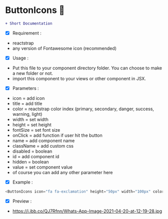 # ButtonIcons &#x1F34E;

```diff
+ Short Documentation
```

- [x] Requirement :
- reactstrap
- any version of Fontawesome icon (recommended)

- [x] Usage :
- Put this file to your component directory folder. You can choose to make a new folder or not.
- import this component to your views or other component in JSX.

- [x] Parameters :
- icon = add icon
- title = add title
- color = reactstrap color index (primary, secondary, danger, success, warning, light)
- width = set width
- height = set height
- fontSize = set font size
- onClick = add function if user hit the button
- name = add component name
- className = add custom css
- disabled = boolean
- id = add component id
- hidden = boolean
- value = set component value
- of course you can add any other parameter here

- [x] Example :
```js
<ButtonIcons icon="fa fa-exclamation" height="50px" width="100px" color="warning" title="Cancel"/>
```

- [x] Preview :
- https://i.ibb.co/QJ7Rfnn/Whats-App-Image-2021-04-20-at-12-19-28.jpg
